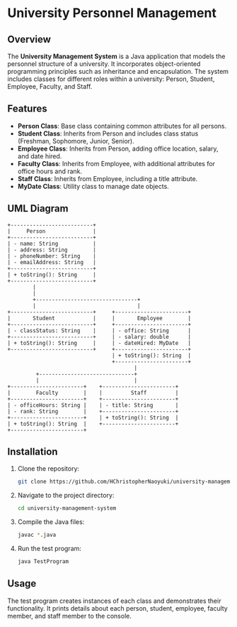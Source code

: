# University Personnel Management

## Overview

The **University Management System** is a Java application that models the personnel structure of a university. It incorporates object-oriented programming principles such as inheritance and encapsulation. The system includes classes for different roles within a university: Person, Student, Employee, Faculty, and Staff.

## Features

- **Person Class**: Base class containing common attributes for all persons.
- **Student Class**: Inherits from Person and includes class status (Freshman, Sophomore, Junior, Senior).
- **Employee Class**: Inherits from Person, adding office location, salary, and date hired.
- **Faculty Class**: Inherits from Employee, with additional attributes for office hours and rank.
- **Staff Class**: Inherits from Employee, including a title attribute.
- **MyDate Class**: Utility class to manage date objects.

## UML Diagram

```
+--------------------------+
|     Person               |
+--------------------------+
| - name: String           |
| - address: String        |
| - phoneNumber: String    |
| - emailAddress: String   |
+--------------------------+
| + toString(): String     |
+--------------------------+
        |
        |
        +--------------------------------+
        |                                |
+--------------------------+     +-----------------------+
|       Student            |     |       Employee        |
+--------------------------+     +-----------------------+
| - classStatus: String    |     | - office: String      |
+--------------------------+     | - salary: double      |
| + toString(): String     |     | - dateHired: MyDate   |
+--------------------------+     +-----------------------+
                                 | + toString(): String  |
                                 +-----------------------+
                                        |
         +------------------------------+
         |                              |
+-----------------------+    +-----------------------+ 
|        Faculty        |    |         Staff         |
+-----------------------+    +-----------------------+ 
| - officeHours: String |    | - title: String       |
| - rank: String        |    +-----------------------+ 
+-----------------------+    | + toString(): String  |
| + toString(): String  |    +-----------------------+ 
+-----------------------+       
```

## Installation

1. Clone the repository:
   ```bash
   git clone https://github.com/HChristopherNaoyuki/university-management-system-java.git
   ```
2. Navigate to the project directory:
   ```bash
   cd university-management-system
   ```
3. Compile the Java files:
   ```bash
   javac *.java
   ```
4. Run the test program:
   ```bash
   java TestProgram
   ```

## Usage

The test program creates instances of each class and demonstrates their functionality. It prints details about each person, student, employee, faculty member, and staff member to the console.
